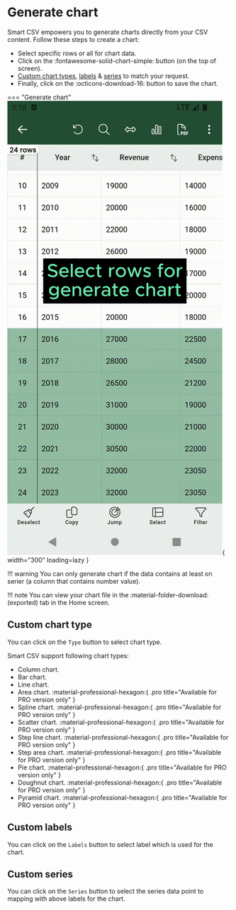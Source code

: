# Generate chart

Smart CSV empowers you to generate charts directly from your CSV content.
Follow these steps to create a chart:

- Select specific rows or all for chart data.
- Click on the :fontawesome-solid-chart-simple: button (on the top of screen).
- [Custom chart types](#custom-chart-type), [labels](#custom-labels) & [series](#custom-series) to match your request.
- Finally, click on the :octicons-download-16: button to save the chart.

=== "Generate chart"
    ![Generate chart](assets/images/smartcsv-generate-chart.gif){ width="300" loading=lazy }

!!! warning
    You can only generate chart if the data contains at least on serier (a column that contains number value).

!!! note
    You can view your chart file in the :material-folder-download: (exported) tab in the Home screen.

## Custom chart type
You can click on the `Type` button to select chart type.

Smart CSV support following chart types:

- Column chart.
- Bar chart.
- Line chart.
- Area chart. :material-professional-hexagon:{ .pro title="Available for PRO version only" }
- Spline chart. :material-professional-hexagon:{ .pro title="Available for PRO version only" }
- Scatter chart. :material-professional-hexagon:{ .pro title="Available for PRO version only" }
- Step line chart. :material-professional-hexagon:{ .pro title="Available for PRO version only" }
- Step area chart. :material-professional-hexagon:{ .pro title="Available for PRO version only" }
- Pie chart. :material-professional-hexagon:{ .pro title="Available for PRO version only" }
- Doughnut chart. :material-professional-hexagon:{ .pro title="Available for PRO version only" }
- Pyramid chart. :material-professional-hexagon:{ .pro title="Available for PRO version only" }

## Custom labels
You can click on the `Labels` button to select label which is used for the chart.

## Custom series
You can click on the `Series` button to select the series data point to mapping with above labels for the chart.

